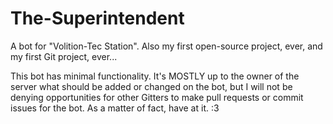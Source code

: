 # The-Superintendent
A bot for "Volition-Tec Station". Also my first open-source project, ever, and my first Git project, ever...

This bot has minimal functionality. It's MOSTLY up to the owner of the server what should be added or changed on the bot, but I will not be denying opportunities for other Gitters to make pull requests or commit issues for the bot. As a matter of fact, have at it. :3
